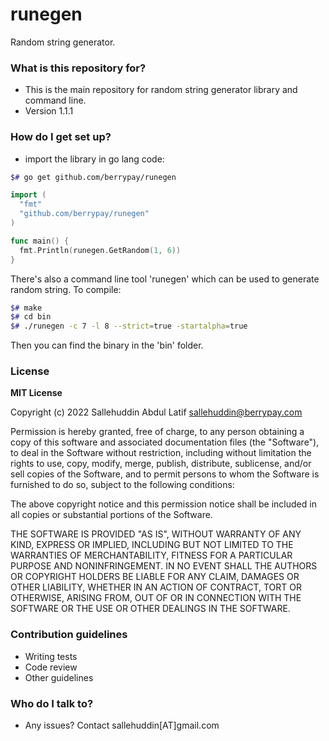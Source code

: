 # runegen #

Random string generator.

### What is this repository for? ###

* This is the main repository for random string generator library and command line.
* Version 1.1.1

### How do I get set up? ###

* import the library in go lang code:
  
```bash
$# go get github.com/berrypay/runegen
```

```go
import (
  "fmt"
  "github.com/berrypay/runegen"
)

func main() {
  fmt.Println(runegen.GetRandom(1, 6))
}
```

There's also a command line tool 'runegen' which can be used to generate random string. To compile:

```bash
$# make
$# cd bin
$# ./runegen -c 7 -l 8 --strict=true -startalpha=true

```
Then you can find the binary in the 'bin' folder.

### License ###

**MIT License**

Copyright (c) 2022 Sallehuddin Abdul Latif <sallehuddin@berrypay.com>

Permission is hereby granted, free of charge, to any person obtaining
a copy of this software and associated documentation files (the
"Software"), to deal in the Software without restriction, including
without limitation the rights to use, copy, modify, merge, publish,
distribute, sublicense, and/or sell copies of the Software, and to
permit persons to whom the Software is furnished to do so, subject to
the following conditions:

The above copyright notice and this permission notice shall be
included in all copies or substantial portions of the Software.

THE SOFTWARE IS PROVIDED "AS IS", WITHOUT WARRANTY OF ANY KIND,
EXPRESS OR IMPLIED, INCLUDING BUT NOT LIMITED TO THE WARRANTIES OF
MERCHANTABILITY, FITNESS FOR A PARTICULAR PURPOSE AND
NONINFRINGEMENT. IN NO EVENT SHALL THE AUTHORS OR COPYRIGHT HOLDERS BE
LIABLE FOR ANY CLAIM, DAMAGES OR OTHER LIABILITY, WHETHER IN AN ACTION
OF CONTRACT, TORT OR OTHERWISE, ARISING FROM, OUT OF OR IN CONNECTION
WITH THE SOFTWARE OR THE USE OR OTHER DEALINGS IN THE SOFTWARE.

### Contribution guidelines ###

* Writing tests
* Code review
* Other guidelines

### Who do I talk to? ###

* Any issues? Contact sallehuddin[AT]gmail.com

